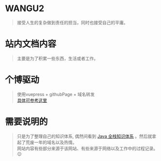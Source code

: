 # WANGU2
> 接受人生的复杂做到责任的担当，同时也接受自己的平庸。

# 站内文档内容
> 主要是为了积累一些东西，生活或者工作。

# 个博驱动
> 使用vuepress + githubPage + 域名转发<br> 
> [具体可参考这里](https://www.vuepress.cn/guide/deploy.html#github-pages)

# 需要说明的
>只是为了整理自己的知识体系, 偶然间看到 [Java 全栈知识体系](https://www.pdai.tech/) 。然后就拿起了荒废一年的域名以及热情。<br>
>网站内容有些部分来源于该网站、有些来源于网络以及工作中的过程记录。<br>
>:wink:
